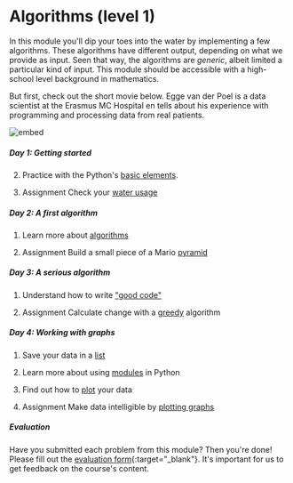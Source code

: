 # Algorithms (level 1)

In this module you'll dip your toes into the water by implementing a few algorithms. These algorithms have different output, depending on what we provide as input. Seen that way, the algorithms are *generic*, albeit limited a particular kind of input. This module should be accessible with a high-school level background in mathematics.

But first, check out the short movie below. Egge van der Poel is a data scientist at the Erasmus MC Hospital en tells about his experience with programming and processing data from real patients.

![embed](https://player.vimeo.com/video/235029301)

##### Day 1: Getting started

2. Practice with the Python's [basic elements](/algorithms/basics).

3. <span class="badge badge-primary">Assignment</span> Check your [water usage](/algorithms/water)

##### Day 2: A first algorithm

1. Learn more about [algorithms](/algorithms/algorithms)

2. <span class="badge badge-primary">Assignment</span> Build a small piece of a Mario [pyramid](/algorithms/pyramid)

##### Day 3: A serious algorithm

1. Understand how to write ["good code"](/algorithms/style-guide)

2. <span class="badge badge-primary">Assignment</span> Calculate change with a  [greedy](/algorithms/greedy) algorithm

##### Day 4: Working with graphs

1. Save your data in a [list](/algorithms/lists)

2. Learn more about using [modules](/algorithms/modules) in Python

3. Find out how to [plot](/algorithms/plotting) your data

4. <span class="badge badge-primary">Assignment</span> Make data intelligible by [plotting graphs](/algorithms/plot)

##### Evaluation

Have you submitted each problem from this module? Then you're done! Please fill out the [evaluation form](https://goo.gl/forms/OND0S4NQSsPeCkbv1){:target="_blank"}. It's important for us to get feedback on the course's content.
